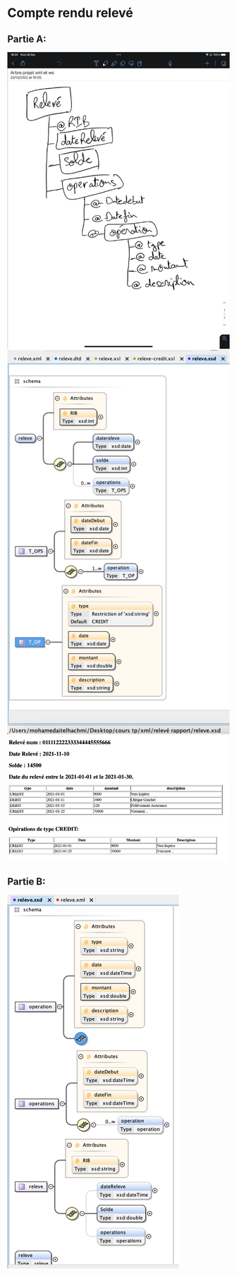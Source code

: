 <h1>Compte rendu relevé</h1>

<h2>Partie A:</h2>
<img src="captures/cap1.jpeg">
<img src="captures/cap2.png">
<img src="captures/releve.png">
<img src="captures/releve-credit.png">

<h2>Partie B:</h2>
<img src="captures/relevejava.png">